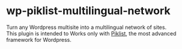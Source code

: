 # wp-piklist-multilingual-network
Turn any Wordpress multisite into a multilingual network of sites.
<br />This plugin is intended to Works only with <a href="https://piklist.com/">Piklist</a>, the most advanced framework for Wordpress.
